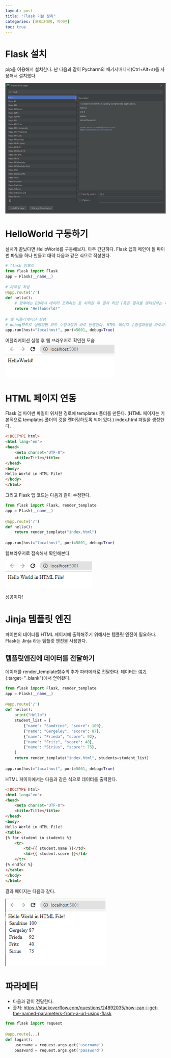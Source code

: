 ```yaml
---
layout: post
title: "Flask 기본 정리"
categories: [프로그래밍, 파이썬]
toc: true
---
```


# Flask 설치
pip을 이용해서 설치한다. 난 다음과 같이 Pycharm의 패키지매니저(Ctrl+Alt+s)를 사용해서 설치했다. 

![Flask Install](/images/python-flask-install.png)

#  HelloWorld 구동하기 
설치가 끝났다면 HelloWorld를 구동해보자. 
아주 간단하다. Flask 앱의 메인이 될 파이썬 파일을 하나 만들고 대략 다음과 같은 식으로 작성한다. 

```python
# flask 임포트 
from flask import Flask
app = Flask(__name__)

# 라우팅 작성 
@app.route('/')
def hello():
    # 향후에는 DB에서 데이터 조회하는 등 처리한 후 결과 리턴 (혹은 결과를 렌더링하는 페이지 리턴) 하는 식으로 개선할 수 있다. 
    return "HelloWorld!"

# 웹 어플리케이션 실행 
# debug모드로 실행하면 코드 수정사항이 바로 반영된다. HTML 페이지 수정결과등을 바로바로 확인할 수 있어서 개발중에는 debug모드로 실행하면 좋다. 
app.run(host="localhost", port=5001, debug=True)
```
어플리케이션 실행 후 웹 브라우저로 확인한 모습
![Flask Hello World](/images/python-flask-helloworld.png)

# HTML 페이지 연동
Flask 앱 파이썬 파일이 위치한 경로에 templates 폴더를 만든다. 
(HTML 페이지는 기본적으로 templates 폴더의 것을 렌더링하도록 되어 있다.)
index.html 파일을 생성한다. 

```html 
<!DOCTYPE html>
<html lang="en">
<head>
    <meta charset="UTF-8">
    <title>Title</title>
</head>
<body>
Hello World in HTML File!
</body>
</html>
```

그리고 Flask 앱 코드는 다음과 같이 수정한다. 

```py
from flask import Flask, render_template
app = Flask(__name__)

@app.route('/')
def hello():
    return render_template("index.html")

app.run(host="localhost", port=5001, debug=True)
```

웹브라우저로 접속해서 확인해본다. 

![Flask Hello World](/images/python-flask-helloworld-html.png)

성공이다!

# Jinja 템플릿 엔진
파이썬의 데이터를 HTML 페이지에 출력해주기 위해서는 템플릿 엔진이 필요하다. 
Flask는 Jinja 라는 템플릿 엔진을 사용한다. 

## 템플릿엔진에 데이터를 전달하기
데이터를 render_template함수의 추가 파라메터로 전달한다. 
데이터는 [여기](https://realpython.com/primer-on-jinja-templating/){:target="_blank"}에서 얻어왔다. 

```py
from flask import Flask, render_template
app = Flask(__name__)

@app.route('/')
def hello():
    print("Hello")
    student_list = [
        {"name": "Sandrine", "score": 100},
        {"name": "Gergeley", "score": 87},
        {"name": "Frieda", "score": 92},
        {"name": "Fritz", "score": 40},
        {"name": "Sirius", "score": 75},
    ]
    return render_template("index.html", students=student_list)

app.run(host="localhost", port=5001, debug=True)
```

HTML 페이지에서는 다음과 같은 식으로 데이터를 출력한다.
```html
<!DOCTYPE html>
<html lang="en">
<head>
    <meta charset="UTF-8">
    <title>Title</title>
</head>
<body>
Hello World in HTML File!
<table>
{% for student in students %}
    <tr>
        <td>{{ student.name }}</td>
        <td>{{ student.score }}</td>
    </tr>
{% endfor %}
</table>
</body>
</html>
```

결과 페이지는 다음과 같다. 

![Flask Hello World with Data](/images/python-flask-html-with-data.png)


# 파라메터 
- 다음과 같이 전달한다. 
- 출처: https://stackoverflow.com/questions/24892035/how-can-i-get-the-named-parameters-from-a-url-using-flask

```py
from flask import request

@app.route(...)
def login():
    username = request.args.get('username')
    password = request.args.get('password')
```